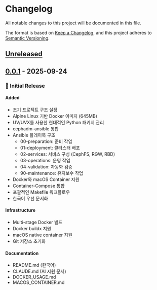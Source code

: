 # Changelog

All notable changes to this project will be documented in this file.

The format is based on [Keep a Changelog](https://keepachangelog.com/en/1.0.0/),
and this project adheres to [Semantic Versioning](https://semver.org/spec/v2.0.0.html).

## [Unreleased]

## [0.0.1] - 2025-09-24

### 🎉 Initial Release

#### Added
- 초기 프로젝트 구조 설정
- Alpine Linux 기반 Docker 이미지 (645MB)
- UV/UVX를 사용한 현대적인 Python 패키지 관리
- cephadm-ansible 통합
- Ansible 플레이북 구조
  - 00-preparation: 준비 작업
  - 01-deployment: 클러스터 배포
  - 02-services: 서비스 구성 (CephFS, RGW, RBD)
  - 03-operations: 운영 작업
  - 04-validation: 자동화 검증
  - 90-maintenance: 유지보수 작업
- Docker와 macOS Container 지원
- Container-Compose 통합
- 포괄적인 Makefile 워크플로우
- 한국어 우선 문서화

#### Infrastructure
- Multi-stage Docker 빌드
- Docker buildx 지원
- macOS native container 지원
- Git 저장소 초기화

#### Documentation
- README.md (한국어)
- CLAUDE.md (AI 지원 문서)
- DOCKER_USAGE.md
- MACOS_CONTAINER.md

[Unreleased]: https://github.com/mocomsys/ceph-automation-suite/compare/v0.0.1...HEAD
[0.0.1]: https://github.com/mocomsys/ceph-automation-suite/releases/tag/v0.0.1